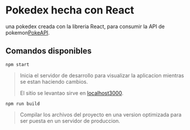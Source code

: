 # Pokedex hecha con React

una pokedex creada con la libreria React, para consumir la API de pokemon[PokeAPI](https://pokeapi.co/).

## Comandos disponibles

`npm start`

> Inicia el servidor de desarrollo para visualizar la aplicacion mientras se estan haciendo cambios.
>
>El sitio se levantao sirve en [localhost3000](http://localhost:3000/).

`npm run build`

> Compilar los archivos del proyecto en una version optimizada para ser puesta en un servidor de produccion.

